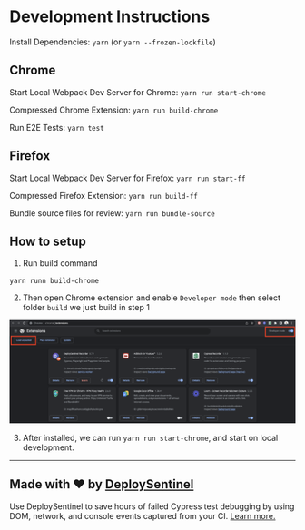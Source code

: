 # Development Instructions

Install Dependencies: `yarn` (or `yarn --frozen-lockfile`)

## Chrome

Start Local Webpack Dev Server for Chrome: `yarn run start-chrome`

Compressed Chrome Extension: `yarn run build-chrome`

Run E2E Tests: `yarn test`

## Firefox

Start Local Webpack Dev Server for Firefox: `yarn run start-ff`

Compressed Firefox Extension: `yarn run build-ff`

Bundle source files for review: `yarn run bundle-source`

## How to setup

1. Run build command

```
yarn runn build-chrome
```

2. Then open Chrome extension and enable `Developer mode` then select folder
   `build` we just build in step 1

![Demo](assets/install_unpacked.png)

3. After installed, we can run `yarn run start-chrome`, and start on local
   development.

---

## Made with ❤️ by [DeploySentinel](https://deploysentinel.com)

Use DeploySentinel to save hours of failed Cypress test debugging by using DOM,
network, and console events captured from your CI.
[Learn more.](https://deploysentinel.com)
